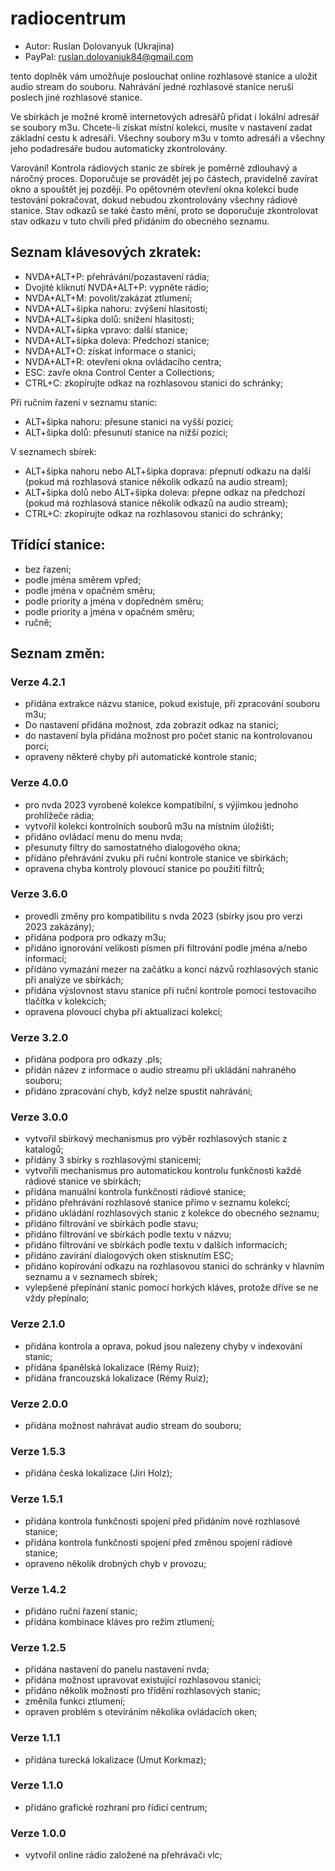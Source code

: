 # radiocentrum

* Autor: Ruslan Dolovanyuk (Ukrajina)
* PayPal: ruslan.dolovaniuk84@gmail.com

tento doplněk vám umožňuje poslouchat online rozhlasové stanice a uložit audio stream do souboru.
Nahrávání jedné rozhlasové stanice neruší poslech jiné rozhlasové stanice.

Ve sbírkách je možné kromě internetových adresářů přidat i lokální adresář se soubory m3u.
Chcete-li získat místní kolekci, musíte v nastavení zadat základní cestu k adresáři.
Všechny soubory m3u v tomto adresáři a všechny jeho podadresáře budou automaticky zkontrolovány.

Varování!
Kontrola rádiových stanic ze sbírek je poměrně zdlouhavý a náročný proces.
Doporučuje se provádět jej po částech, pravidelně zavírat okno a spouštět jej později.
Po opětovném otevření okna kolekcí bude testování pokračovat, dokud nebudou zkontrolovány všechny rádiové stanice.
Stav odkazů se také často mění, proto se doporučuje zkontrolovat stav odkazu v tuto chvíli před přidáním do obecného seznamu.


## Seznam klávesových zkratek:
* NVDA+ALT+P: přehrávání/pozastavení rádia;
* Dvojité kliknutí NVDA+ALT+P: vypněte rádio;
* NVDA+ALT+M: povolit/zakázat ztlumení;
* NVDA+ALT+šipka nahoru: zvýšení hlasitosti;
* NVDA+ALT+šipka dolů: snížení hlasitosti;
* NVDA+ALT+šipka vpravo: další stanice;
* NVDA+ALT+šipka doleva: Předchozí stanice;
* NVDA+ALT+O: získat informace o stanici;
* NVDA+ALT+R: otevření okna ovládacího centra;
* ESC: zavře okna Control Center a Collections;
* CTRL+C: zkopírujte odkaz na rozhlasovou stanici do schránky;

Při ručním řazení v seznamu stanic:
* ALT+šipka nahoru: přesune stanici na vyšší pozici;
* ALT+šipka dolů: přesunutí stanice na nižší pozici;

V seznamech sbírek:
* ALT+šipka nahoru nebo ALT+šipka doprava: přepnutí odkazu na další (pokud má rozhlasová stanice několik odkazů na audio stream);
* ALT+šipka dolů nebo ALT+šipka doleva: přepne odkaz na předchozí (pokud má rozhlasová stanice několik odkazů na audio stream);
* CTRL+C: zkopírujte odkaz na rozhlasovou stanici do schránky;

## Třídící stanice:
* bez řazení;
* podle jména směrem vpřed;
* podle jména v opačném směru;
* podle priority a jména v dopředném směru;
* podle priority a jména v opačném směru;
* ručně;

## Seznam změn:
### Verze 4.2.1
* přidána extrakce názvu stanice, pokud existuje, při zpracování souboru m3u;
* Do nastavení přidána možnost, zda zobrazit odkaz na stanici;
* do nastavení byla přidána možnost pro počet stanic na kontrolovanou porci;
* opraveny některé chyby při automatické kontrole stanic;

### Verze 4.0.0
* pro nvda 2023 vyrobené kolekce kompatibilní, s výjimkou jednoho prohlížeče rádia;
* vytvořil kolekci kontrolních souborů m3u na místním úložišti;
* přidáno ovládací menu do menu nvda;
* přesunuty filtry do samostatného dialogového okna;
* přidáno přehrávání zvuku při ruční kontrole stanice ve sbírkách;
* opravena chyba kontroly plovoucí stanice po použití filtrů;

### Verze 3.6.0
* provedli změny pro kompatibilitu s nvda 2023 (sbírky jsou pro verzi 2023 zakázány);
* přidána podpora pro odkazy m3u;
* přidáno ignorování velikosti písmen při filtrování podle jména a/nebo informací;
* přidáno vymazání mezer na začátku a konci názvů rozhlasových stanic při analýze ve sbírkách;
* přidána výslovnost stavu stanice při ruční kontrole pomocí testovacího tlačítka v kolekcích;
* opravena plovoucí chyba při aktualizaci kolekcí;

### Verze 3.2.0
* přidána podpora pro odkazy .pls;
* přidán název z informace o audio streamu při ukládání nahraného souboru;
* přidáno zpracování chyb, když nelze spustit nahrávání;

### Verze 3.0.0
* vytvořil sbírkový mechanismus pro výběr rozhlasových stanic z katalogů;
* přidány 3 sbírky s rozhlasovými stanicemi;
* vytvořili mechanismus pro automatickou kontrolu funkčnosti každé rádiové stanice ve sbírkách;
* přidána manuální kontrola funkčnosti rádiové stanice;
* přidáno přehrávání rozhlasové stanice přímo v seznamu kolekcí;
* přidáno ukládání rozhlasových stanic z kolekce do obecného seznamu;
* přidáno filtrování ve sbírkách podle stavu;
* přidáno filtrování ve sbírkách podle textu v názvu;
* přidáno filtrování ve sbírkách podle textu v dalších informacích;
* přidáno zavírání dialogových oken stisknutím ESC;
* přidáno kopírování odkazu na rozhlasovou stanici do schránky v hlavním seznamu a v seznamech sbírek;
* vylepšené přepínání stanic pomocí horkých kláves, protože dříve se ne vždy přepínalo;

### Verze 2.1.0
* přidána kontrola a oprava, pokud jsou nalezeny chyby v indexování stanic;
* přidána španělská lokalizace (Rémy Ruiz);
* přidána francouzská lokalizace (Rémy Ruiz);

### Verze 2.0.0
* přidána možnost nahrávat audio stream do souboru;

### Verze 1.5.3
* přidána česká lokalizace (Jiri Holz);

### Verze 1.5.1
* přidána kontrola funkčnosti spojení před přidáním nové rozhlasové stanice;
* přidána kontrola funkčnosti spojení před změnou spojení rádiové stanice;
* opraveno několik drobných chyb v provozu;

### Verze 1.4.2
* přidáno ruční řazení stanic;
* přidána kombinace kláves pro režim ztlumení;

### Verze 1.2.5
* přidána nastavení do panelu nastavení nvda;
* přidána možnost upravovat existující rozhlasovou stanici;
* přidáno několik možností pro třídění rozhlasových stanic;
* změnila funkci ztlumení;
* opraven problém s otevíráním několika ovládacích oken;

### Verze 1.1.1
* přidána turecká lokalizace (Umut Korkmaz);

### Verze 1.1.0
* přidáno grafické rozhraní pro řídicí centrum;

### Verze 1.0.0
* vytvořil online rádio založené na přehrávači vlc;
